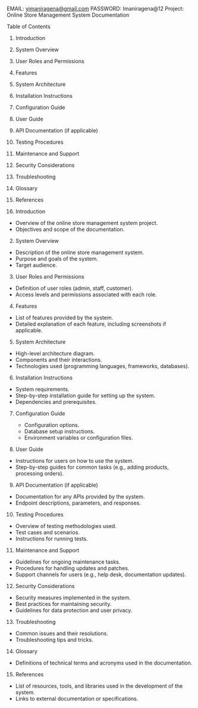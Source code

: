 EMAIL: yimaniragena@gmail.com
PASSWORD: Imaniragena@12
 Project: Online Store Management System Documentation

 Table of Contents

1. Introduction
2. System Overview
3. User Roles and Permissions
4. Features
5. System Architecture
6. Installation Instructions
7. Configuration Guide
8. User Guide
9. API Documentation (if applicable)
10. Testing Procedures
11. Maintenance and Support
12. Security Considerations
13. Troubleshooting
14. Glossary
15. References

 1. Introduction
   - Overview of the online store management system project.
   - Objectives and scope of the documentation.

 2. System Overview
   - Description of the online store management system.
   - Purpose and goals of the system.
   - Target audience.

 3. User Roles and Permissions
   - Definition of user roles (admin, staff, customer).
   - Access levels and permissions associated with each role.

 4. Features
   - List of features provided by the system.
   - Detailed explanation of each feature, including screenshots if applicable.

 5. System Architecture
   - High-level architecture diagram.
   - Components and their interactions.
   - Technologies used (programming languages, frameworks, databases).

 6. Installation Instructions
   - System requirements.
   - Step-by-step installation guide for setting up the system.
   - Dependencies and prerequisites.

7. Configuration Guide
   - Configuration options.
   - Database setup instructions.
   - Environment variables or configuration files.

 8. User Guide
   - Instructions for users on how to use the system.
   - Step-by-step guides for common tasks (e.g., adding products, processing orders).

 9. API Documentation (if applicable)
   - Documentation for any APIs provided by the system.
   - Endpoint descriptions, parameters, and responses.

 10. Testing Procedures
   - Overview of testing methodologies used.
   - Test cases and scenarios.
   - Instructions for running tests.

 11. Maintenance and Support
   - Guidelines for ongoing maintenance tasks.
   - Procedures for handling updates and patches.
   - Support channels for users (e.g., help desk, documentation updates).

 12. Security Considerations
   - Security measures implemented in the system.
   - Best practices for maintaining security.
   - Guidelines for data protection and user privacy.

 13. Troubleshooting
   - Common issues and their resolutions.
   - Troubleshooting tips and tricks.

 14. Glossary
   - Definitions of technical terms and acronyms used in the documentation.

 15. References
   - List of resources, tools, and libraries used in the development of the system.
   - Links to external documentation or specifications.
